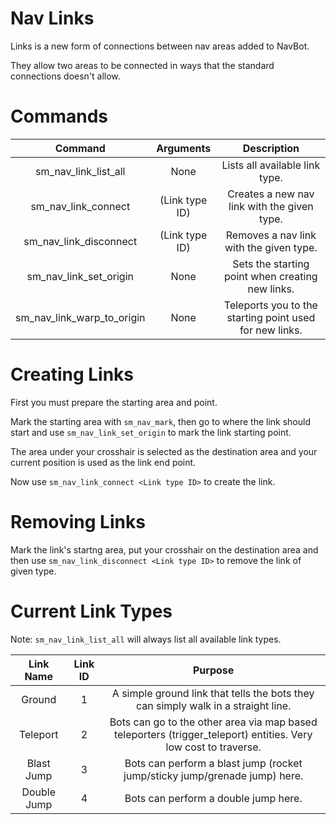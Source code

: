 # Nav Links

Links is a new form of connections between nav areas added to NavBot.

They allow two areas to be connected in ways that the standard connections doesn't allow.

# Commands

| Command | Arguments | Description |
|:---:|:---:|:---:|
| sm_nav_link_list_all | None | Lists all available link type. |
| sm_nav_link_connect | (Link type ID) | Creates a new nav link with the given type. |
| sm_nav_link_disconnect | (Link type ID) | Removes a nav link with the given type. |
| sm_nav_link_set_origin | None | Sets the starting point when creating new links. |
| sm_nav_link_warp_to_origin | None | Teleports you to the starting point used for new links. |

# Creating Links

First you must prepare the starting area and point.

Mark the starting area with `sm_nav_mark`, then go to where the link should start and use `sm_nav_link_set_origin` to mark the link starting point.

The area under your crosshair is selected as the destination area and your current position is used as the link end point.

Now use `sm_nav_link_connect <Link type ID>` to create the link.

# Removing Links

Mark the link's startng area, put your crosshair on the destination area and then use `sm_nav_link_disconnect <Link type ID>` to remove the link of given type.

# Current Link Types

Note: `sm_nav_link_list_all` will always list all available link types.

| Link Name | Link ID | Purpose |
|:---:|:---:|:---:|
| Ground | 1 | A simple ground link that tells the bots they can simply walk in a straight line. |
| Teleport | 2 | Bots can go to the other area via map based teleporters (trigger_teleport) entities. Very low cost to traverse. |
| Blast Jump | 3 | Bots can perform a blast jump (rocket jump/sticky jump/grenade jump) here. |
| Double Jump | 4 | Bots can perform a double jump here. |